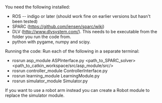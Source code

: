
You need the following installed:
- ROS -- indigo or later (should work fine on earlier versions but hasn't been tested)
- SPARC (https://github.com/iensen/sparc/wiki)
- DLV (http://www.dlvsystem.com/). This needs to be executable from the folder you run the code from.
- python with pygame, numpy and scipy.


Running the code:
Run each of the following in a separate terminal:
- rosrun asp\_module ASPInterface.py <path_to_SPARC_solver>  <path_to_catkin_workspace/src/asp_module/src/>
- rosrun controller_module ControllerInterface.py 
- rosrun learning_module LearningModule.py 
- rosrun simulator_module Simulator.py 

If you want to use a robot arm instead you can create a Robot module to replace the simulator module.
